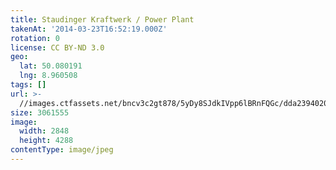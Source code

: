 ```yaml
---
title: Staudinger Kraftwerk / Power Plant
takenAt: '2014-03-23T16:52:19.000Z'
rotation: 0
license: CC BY-ND 3.0
geo:
  lat: 50.080191
  lng: 8.960508
tags: []
url: >-
  //images.ctfassets.net/bncv3c2gt878/5yDy8SJdkIVpp6lBRnFQGc/dda23940200996acf9d7ccff65321bfc/staudinger-kraftwerk--power-plant_14032255595_o
size: 3061555
image:
  width: 2848
  height: 4288
contentType: image/jpeg
---
```


